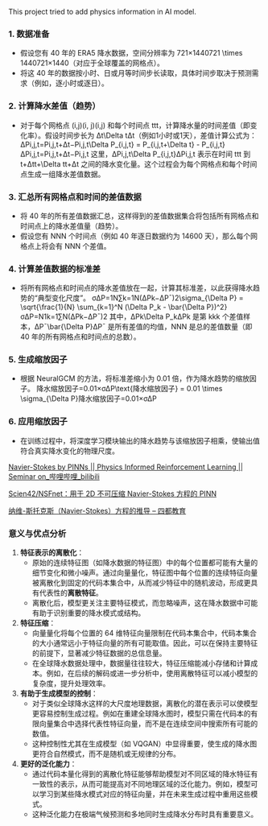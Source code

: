 This project tried to add physics information in AI model.  
### 1. 数据准备

- 假设您有 40 年的 ERA5 降水数据，空间分辨率为 721×1440721 \times 1440721×1440（对应于全球覆盖的网格点）。
- 将这 40 年的数据按小时、日或月等时间步长读取，具体时间步取决于预测需求（例如，逐小时或逐日）。

### 2. 计算降水差值（趋势）

- 对于每个网格点 (i,j)(i, j)(i,j) 和每个时间点 ttt，计算降水量的时间差值（即变化率）。假设时间步长为 Δt\Delta tΔt（例如1小时或1天），差值计算公式为： ΔPi,j,t=Pi,j,t+Δt−Pi,j,t\Delta P_{i,j,t} = P_{i,j,t+\Delta t} - P_{i,j,t}ΔPi,j,t=Pi,j,t+Δt−Pi,j,t 这里，ΔPi,j,t\Delta P_{i,j,t}ΔPi,j,t 表示在时间 ttt 到 t+Δtt+\Delta tt+Δt 之间的降水变化量。这个过程会为每个网格点和每个时间点生成一组降水差值数据。

### 3. 汇总所有网格点和时间的差值数据

- 将 40 年的所有差值数据汇总，这样得到的差值数据集合将包括所有网格点和时间点上的降水差值量（趋势）。
- 假设您有 NNN 个时间点（例如 40 年逐日数据约为 14600 天），那么每个网格点上将会有 NNN 个差值。

### 4. 计算差值数据的标准差

- 将所有网格点和时间点的降水差值放在一起，计算其标准差，以此获得降水趋势的“典型变化尺度”。 σΔP=1N∑k=1N(ΔPk−ΔPˉ)2\sigma_{\Delta P} = \sqrt{\frac{1}{N} \sum_{k=1}^N (\Delta P_k - \bar{\Delta P})^2}σΔP=N1k=1∑N(ΔPk−ΔPˉ)2 其中，ΔPk\Delta P_kΔPk 是第 kkk 个差值样本，ΔPˉ\bar{\Delta P}ΔPˉ 是所有差值的均值，NNN 是总的差值数量（即 40 年的所有网格点和时间点的总数）。

### 5. 生成缩放因子

- 根据 NeuralGCM 的方法，将标准差缩小为 0.01 倍，作为降水趋势的缩放因子。 降水缩放因子=0.01×σΔP\text{降水缩放因子} = 0.01 \times \sigma_{\Delta P}降水缩放因子=0.01×σΔP

### 6. 应用缩放因子

- 在训练过程中，将深度学习模块输出的降水趋势与该缩放因子相乘，使输出值符合真实降水变化的物理尺度。



[Navier-Stokes by PINNs || Physics Informed Reinforcement Learning || Seminar on_哔哩哔哩_bilibili](https://www.bilibili.com/video/BV1Ej411Y7A2/?vd_source=5cd6007d3cde7a1d36157e015bd4aef0)

[Scien42/NSFnet：用于 2D 不可压缩 Navier-Stokes 方程的 PINN](https://github.com/Scien42/NSFnet)

[纳维-斯托克斯（Navier-Stokes）方程的推导 – 四都教育](https://sudoedu.com/数学物理方程视频课程/数学物理方程的导出/纳维-斯托克斯（navier-stokes）方程的推导/)



### 意义与优点分析

1. **特征表示的离散化**：
   - 原始的连续特征图（如降水数据的特征图）中的每个位置都可能有大量的细节变化和微小噪声。通过向量量化，特征图中每个位置的连续特征向量被离散化到固定的代码本集合中，从而减少特征中的随机波动，形成更具有代表性的**离散特征**。
   - 离散化后，模型更关注主要特征模式，而忽略噪声，这在降水数据中可能有助于识别重要的降水模式或结构。
2. **特征压缩**：
   - 向量量化将每个位置的 64 维特征向量限制在代码本集合中，代码本集合的大小通常远小于特征向量的所有可能取值。因此，可以在保持主要特征的前提下，显著减少特征数据的总信息量。
   - 在全球降水数据处理中，数据量往往较大，特征压缩能减小存储和计算成本。例如，在后续的解码或进一步分析中，使用离散特征可以减小模型的复杂度，提升处理效率。
3. **有助于生成模型的控制**：
   - 对于类似全球降水这样的大尺度地理数据，离散化的潜在表示可以使模型更容易控制生成过程。例如在重建全球降水图时，模型只需在代码本的有限向量集合中选择代表性特征向量，而不是在连续空间中搜索所有可能的数值。
   - 这种控制性尤其在生成模型（如 VQGAN）中显得重要，使生成的降水图更符合自然模式，而不是随机或无规律的分布。
4. **更好的泛化能力**：
   - 通过代码本量化得到的离散化特征能够帮助模型对不同区域的降水特征有一致性的表示，从而可能提高对不同地理区域的泛化能力。例如，模型可以学习到某些降水模式对应的特征向量，并在未来生成过程中重用这些模式。
   - 这种泛化能力在极端气候预测和多地同时生成降水分布时具有重要意义。
